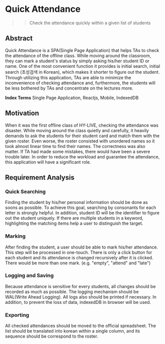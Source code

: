 # Quick Attendance

>> Check the attendance quickly within a given list of students

## Abstract

Quick Attendance is a SPA(Single Page Application) that helps TAs to check
the attendance of the offline class. While moving around the classroom, they
can mark a student's status by simply asking his/her student ID or name. One
of the most convenient function it provides is initial search, initial search
(초성검색 in Korean), which makes it shorter to figure out the student.
Through utilizing this application, TAs are able to minimize the inconvenience
of checking attendance and, furthermore, the students will be less bothered by
TAs and concentrate on the lectures more.

**Index Terms** Single Page Application, Reactjs, Mobile, IndexedDB

## Motivation

When it was the first offline class of HY-LIVE, checking the attendance was
disaster. While moving around the class quietly and carefully, it heavily
demands to ask the students for their student card and match them with the
given roster. Even worse, the roster consisted with unordered names so it took
almost linear time to find their names. The correctness was also matter. If TA
had made some mistakes, there would have been a severe trouble later. In order
to reduce the workload and guarantee the attendance, this application will
have a significant role.

## Requirement Analysis

### Quick Searching

Finding the student by his/her personal information should be done as soons as
possible. To achieve this goal, searching by consonants for each letter is
strongly helpful. In addition, student ID will be the identifier to figure out
the student uniquely. If there are multiple students in a keyword,
highlighting the matching items help a user to distinguish the target.

### Marking

After finding the student, a user should be able to mark his/her attendance.
This step will be processed in one-touch. There is only a click button for
each student and its attendance is changed recursively after it is clicked.
There would be more than one mark. (e.g. "empty", "attend" and "late")

### Logging and Saving

Because attendance is sensitive for every students, all changes should be
recorded as much as possible. The logging mechanism should be WAL(Write Ahead
Logging). All logs also should be printed if necessary. In addition, to prevent
the loss of data, indexedDB in browser will be used.

### Exporting

All checked attendances should be moved to the official spreadsheet. The list
should be translated into korean within a single column, and its sequence
should be correspond to the roster.
